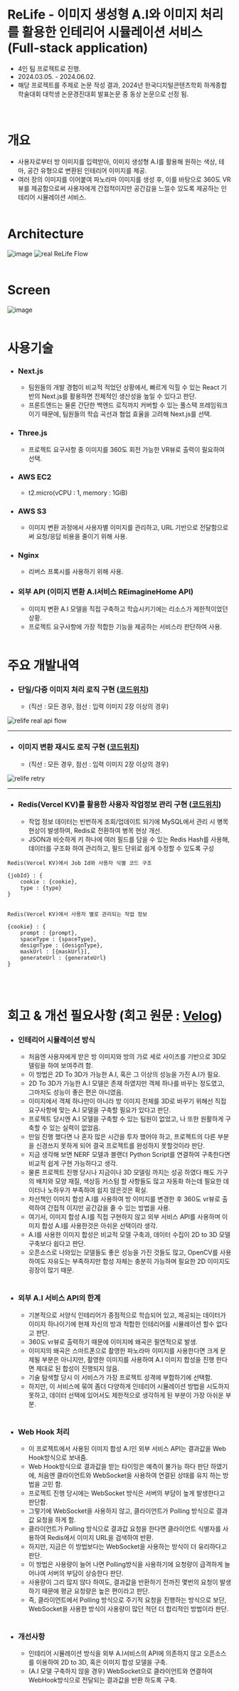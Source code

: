 # ReLife - 이미지 생성형 A.I와 이미지 처리를 활용한 인테리어 시뮬레이션 서비스 (Full-stack application)

* 4인 팀 프로젝트로 진행.
* 2024.03.05. - 2024.06.02.
* 해당 프로젝트를 주제로 논문 작성 결과, 2024년 한국디지털콘텐츠학회 하계종합학술대회 대학생 논문경진대회 발표논문 중 동상 논문으로 선정 됨.
<br><br><br>

# 개요

* 사용자로부터 방 이미지를 입력받아, 이미지 생성형 A.I를 활용해 원하는 색상, 테마, 공간 유형으로 변환된 인테리어 이미지를 제공.
* 여러 장의 이미지를 이어붙여 파노라마 이미지를 생성 후, 이를 바탕으로 360도 VR 뷰를 제공함으로써 사용자에게 간접적이지만 공간감을 느낄수 있도록 제공하는 인테리어 시뮬레이션 서비스.
<br><br>

# Architecture

![image](https://github.com/user-attachments/assets/d87800f2-8df6-4512-9da0-579f7ec79ed8)
![real ReLife Flow](https://github.com/user-attachments/assets/3754fcc4-1024-43e1-911b-976e3a2fadde)
<br><br>

# Screen

![image](https://github.com/user-attachments/assets/24fe399d-2b4c-414b-aa32-c604a8304fbd)
<br><br>

# 사용기술

* ### Next.js
  * 팀원들의 개발 경험이 비교적 적었던 상황에서, 빠르게 익힐 수 있는 React 기반의 Next.js를 활용하면 전체적인 생산성을 높일 수 있다고 판단.
  * 프론트엔드는 물론 간단한 백엔드 로직까지 커버할 수 있는 풀스택 프레임워크이기 때문에, 팀원들의 학습 곡선과 협업 효율을 고려해 Next.js를 선택.
 
* ### Three.js
  * 프로젝트 요구사항 중 이미지를  360도 회전 가능한 VR뷰로 출력이 필요하여 선택.
 
* ### AWS EC2
  *  t2.micro(vCPU : 1, memory : 1GiB)
 
* ### AWS S3
  * 이미지 변환 과정에서 사용자별 이미지를 관리하고, URL 기반으로 전달함으로써 요청/응답 비용을 줄이기 위해 사용.

* ### Nginx
  * 리버스 프록시를 사용하기 위해 사용.
 
* ### 외부 API (이미지 변환 A.I서비스 REimagineHome API)
  * 이미지 변환 A.I 모델을 직접 구축하고 학습시키기에는 리소스가 제한적이었던 상황.
  * 프로젝트 요구사항에 가장 적합한 기능을 제공하는 서비스라 판단하여 사용.
<br><br>

# 주요 개발내역

* ### 단일/다중 이미지 처리 로직 구현 ([코드위치](https://github.com/yangsp31/ReLife-Next.js/tree/master/src/app/api))
  * (직선 : 모든 경우, 점선 : 입력 이미지 2장 이상의 경우)

![relife real api flow](https://github.com/user-attachments/assets/8c36af1d-5378-4cc8-a5ca-2eb0f68a04fe)

----

* ### 이미지 변환 재시도 로직 구현 ([코드위치](https://github.com/yangsp31/ReLife-Next.js/blob/master/src/app/api/retry/route.js))
  * (직선 : 모든 경우, 점선 : 입력 이미지 2장 이상의 경우)
 
![relife retry](https://github.com/user-attachments/assets/f995c1ca-4e08-492f-8377-952fd144d748)

----

* ### Redis(Vercel KV)를 활용한 사용자 작업정보 관리 구현 ([코드위치](https://github.com/yangsp31/ReLife-Next.js/blob/master/src/app/api/function/kvRedis.js))
  * 작업 정보 데이터는 빈번하게 조회/업데이트 되기에 MySQL에서 관리 시 병목 현상이 발생하여, Redis로 전환하여 병목 현상 개선.
  * JSON과 비슷하게 키 하나에 여러 필드를 담을 수 있는 Redis Hash를 사용해, 데이터를 구조화 하여 관리하고, 필드 단위로 쉽게 수정할 수 있도록 구성
 
```
Redis(Vercel KV)에서 Job Id와 사용자 식별 코드 구조

{jobId} : {
    cookie : {cookie},
    type : {type}
}


Redis(Vercel KV)에서 사용자 별로 관리되는 작업 정보

{cookie} : {
    prompt : {prompt},
    spaceType : {spaceType},
    designType : {designType},
    maskUrl : [{maskUrl}],
    generateUrl : {generateUrl}
}
```
<br><br>

# 회고 & 개선 필요사항 (회고 원문 : [Velog](https://velog.io/@yang_seongp31/ReLife-Next.js))

* ### 인테리어 시뮬레이션 방식
  * 처음엔 사용자에게 받은 방 이미지와 방의 가로 세로 사이즈를 기반으로 3D모델링을 하여 보여주려 함.
  * 이 방법은 2D To 3D가 가능한 A.I, 혹은 그 이상의 성능을 가진 A.I가 필요.
  * 2D To 3D가 가능한 A.I 모델은 존재 하였지만 객체 하나를 바꾸는 정도였고, 그마저도 성능이 좋은 편은 아니였음.
  * 이미지에서 객체 하나만이 아니라 방 이미지 전체를 3D로 바꾸기 위해선 직접 요구사항에 맞는 A.I 모델을 구축할 필요가 있다고 판단.
  * 프로젝트 당시엔 A.I 모델을 구축할 수 있는 팀원이 없었고, 나 또한 원활하게 구축할 수 있는 실력이 없었음.
  * 만일 진행 했다면 나 혼자 많은 시간을 투자 했어야 하고, 프로젝트의 다른 부분을 신경쓰지 못하게 되어 결국 프로젝트를 완성하지 못할것이라 판단.
  * 지금 생각해 보면 NERF 모델과 블랜더 Python Script를 연결하여 구축한다면 비교적 쉽게 구현 가능하다고 생각.
  * 물론 프로젝트 진행 당시나 지금이나 3D 모델링 까지는 성공 하였다 해도 가구의 배치와 모양 재질, 색상등 커스텀 할 사항들도 많고 자동화 하는데 필요한 데이터나 노하우가 부족하여 쉽지 않은것은 확실.
  * 차선책인 이미지 합성 A.I를 사용하여 방 이미지를 변경한 후 360도 vr뷰로 출력하여 간접적 이지만 공간감을 줄 수 있는 방법을 사용.
  * 여기서, 이미지 합성 A.I를 직접 구현하지 않고 외부 서비스 API를 사용하며 이미지 합성 A.I를 사용한것은 아쉬운 선택이라 생각.
  * A.I를 사용한 이미지 합성은 비교적 모델 구축과, 데이터 수집이 2D to 3D 모델 구축보다 쉽다고 판단.
  * 오픈소스로 나와있는 모델들도 좋은 성능을 가진 것들도 많고, OpenCV를 사용하여도 자유도는 부족하지만 합성 자체는 충분히 가능하며 필요한 2D 이미지도 굉장이 많기 때문.
<br><br>

* ### 외부 A.I 서비스 API의 한계
  * 기본적으로 서양식 인테리어가 중점적으로 학습되어 있고, 제공되는 데이터가 이미지 하나이기에 현재 자신의 방과 적합한 인테리어를 시뮬레이션 할수 없다고 판단.
  * 360도 vr뷰로 출력하기 때문에 이미지에 왜곡은 필연적으로 발생.
  * 이미지의 왜곡은 스마트폰으로 촬영한 파노라마 이미지를 사용한다면 크게 문제될 부분은 아니지만, 촬영한 이미지를 사용하여 A.I 이미지 합성을 진행 한다면 제대로 된 합성이 진행되지 않음.
  * 기술 탐색할 당시 이 서비스가 가장 프로젝트 성격에 부합하기에 선택함.
  * 하지만, 이 서비스에 묶여 좀더 다양하게 인테리어 시뮬레이션 방법을 시도하지 못하고, 데이터 선택에 있어서도 제한적으로 생각하게 된 부분이 가장 아쉬운 부분.
<br><br>

* ### Web Hook 처리
  * 이 프로젝트에서 사용된 이미지 합성 A.I인 외부 서비스 API는 결과값을 Web Hook방식으로 보내줌.
  * Web Hook방식으로 결과값을 받는 타이밍은 예측이 불가능 하다 판단 하였기에, 처음엔 클라이언트와 WebSocket을 사용하여 연결된 상태를 유지 하는 방법을 고민 함.
  * 프로젝트 진행 당시에는 WebSocket 방식은 서버의 부담이 높게 발생한다고 판단함.
  * 그렇기에 WebSocket을 사용하지 않고, 클라이언트가 Polling 방식으로 결과값 요청을 하게 함.
  * 클라이언트가 Polling 방식으로 결과값 요청을 한다면 클라이언트 식별자를 사용하여 Redis에서 이미지 URL을 검색하여 반환.
  * 하지만, 지금은 이 방법보다는 WebSocket을 사용하는 방식이 더 유리하다고 판단.
  * 이 방법은 사용량이 늘어 나면 Polling방식을 사용하기에 요청량이 급격하게 늘어나여 서버의 부담이 상승한다 판단.
  * 사용량이 그리 많지 않다 하여도, 결과값을 반환하기 전까진 몇번의 요청이 발생하기 때문에 평균 요청량은 높은 편이라고 판단.
  * 즉, 클라이언트에서 Polling 방식으로 주기적 요청을 진행하는 방식으로 보단, WebSocket을 사용한 방식이 사용량이 많던 적던 더 합리적인 방법이라 판단.
<br><br>

* ### 개선사항
  * 인테리어 시뮬레이션 방식을 외부 A.I서비스의 API에 의존하지 않고 오픈소스를 이용하여 2D to 3D, 혹은 이미지 합성 모델을 구축.
  * (A.I 모델 구축하지 않을 경우) WebSocket으로 클라이언트와 연결하여 WebHook방식으로 전달되는 결과값을 반환 하도록 구축.




